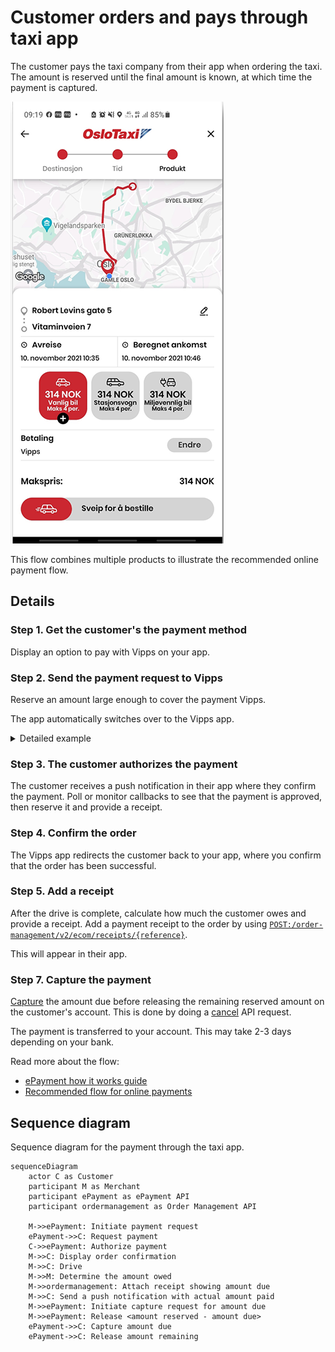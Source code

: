 <!-- START_METADATA
---
title: Vipps MobilePay taxi payments flow: Customer orders and pays through taxi app
sidebar_label: Customer orders and pays through taxi app
sidebar_position: 102
hide_table_of_contents: true
pagination_next: null
pagination_prev: null
---
END_METADATA -->

# Customer orders and pays through taxi app

The customer pays the taxi company from their app when ordering the taxi. The amount is reserved until the final amount is known, at which time the payment is captured.

![Taxi route](images/taxi_route.png)

This flow combines multiple products to illustrate the recommended online payment flow.

## Details

### Step 1. Get the customer's the payment method

Display an option to pay with Vipps on your app.

### Step 2. Send the payment request to Vipps

Reserve an amount large enough to cover the payment Vipps.

The app automatically switches over to the Vipps app.


<details>
<summary>Detailed example</summary>
<div>
Here is an example HTTP POST:

[`POST:/epayment/v1/payments`](/api/epayment#tag/CreatePayments/operation/createPayment)

With body:

```json
{
  "amount": {
    "value": 49900,
    "currency": "NOK"
  },
  "paymentMethod": {
    "type": "WALLET"
  },
  "customer": {
    "phoneNumber": 4796574209
  },
  "reference": 2486791679658155992,
  "userFlow": "WEB_REDIRECT",
  "returnUrl": "http://example.com/redirect?reference=2486791679658155992",
  "paymentDescription": "Purchase of socks"
}
```

Set `userFlow` to `WEB_REDIRECT`, so the customer's browser will either do an automatic app-switch or open the landing page to confirm the mobile number.
</div>
</details>

### Step 3. The customer authorizes the payment

The customer receives a push notification in their app where they confirm the payment.
Poll or monitor callbacks to see that the payment is approved, then reserve it and
provide a receipt.

### Step 4. Confirm the order

The Vipps app redirects the customer back to your app, where you confirm that the order has been successful.

### Step 5. Add a receipt

After the drive is complete, calculate how much the customer owes and provide a receipt.
Add a payment receipt to the order by using [`POST:/order-management/v2/ecom/receipts/{reference}`](https://developer.vippsmobilepay.com/api/order-management/#operation/postReceiptV2).

This will appear in their app.

### Step 7. Capture the payment

[Capture](https://developer.vippsmobilepay.com/api/epayment#tag/AdjustPayments/operation/capturePayment) the amount due before releasing the remaining reserved amount on the customer's account. This is done by doing a [cancel](https://developer.vippsmobilepay.com/api/epayment#tag/AdjustPayments/operation/cancelPayment) API request.

The payment is transferred to your account. This may take 2-3 days depending on your bank.

Read more about the flow:

* [ePayment how it works guide](https://developer.vippsmobilepay.com/docs/APIs/epayment-api/how-it-works/vipps-epayment-api-how-it-works-online)
* [Recommended flow for online payments](../online/README.md)

## Sequence diagram

Sequence diagram for the payment through the taxi app.

``` mermaid
sequenceDiagram
    actor C as Customer
    participant M as Merchant
    participant ePayment as ePayment API
    participant ordermanagement as Order Management API

    M->>ePayment: Initiate payment request
    ePayment->>C: Request payment
    C->>ePayment: Authorize payment
    M->>C: Display order confirmation
    M->>C: Drive
    M->>M: Determine the amount owed
    M->>ordermanagement: Attach receipt showing amount due
    M->>C: Send a push notification with actual amount paid
    M->>ePayment: Initiate capture request for amount due
    M->>ePayment: Release <amount reserved - amount due>
    ePayment->>C: Capture amount due
    ePayment->>C: Release amount remaining 
```
